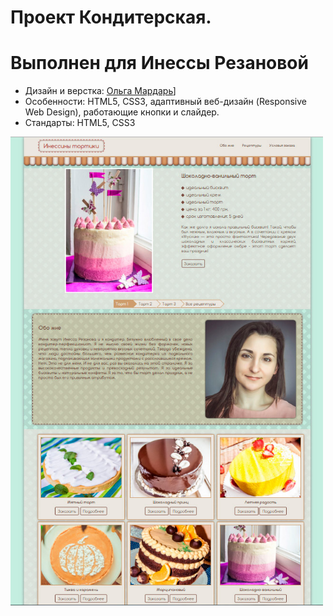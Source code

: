 # Проект Кондитерская.
# Выполнен для Инессы Резановой

* Дизайн и верстка: [Ольга Мардарь](https://htmlacademy.ru/profile/id144410)]
* Особенности: HTML5, CSS3, адаптивный веб-дизайн (Responsive Web Design), работающие кнопки и слайдер.
* Стандарты: HTML5, CSS3 


<img width="500" alt="" src="https://github.com/mardarolya/confectionery-/blob/master/img/front.jpg">
